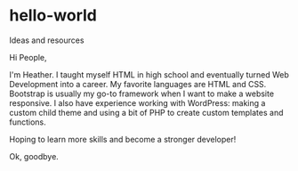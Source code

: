 # hello-world
Ideas and resources

Hi People,

I'm Heather. I taught myself HTML in high school and eventually turned Web Development into a career. My favorite languages are HTML and CSS. Bootstrap is usually my go-to framework when I want to make a website responsive. I also have experience working with WordPress: making a custom child theme and using a bit of PHP to create custom templates and functions.

Hoping to learn more skills and become a stronger developer!

Ok, goodbye.
